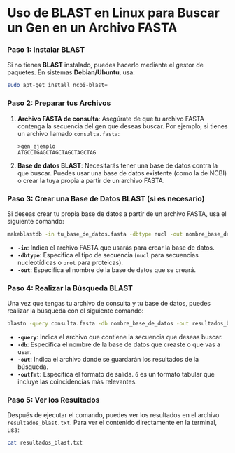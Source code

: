 
# Uso de BLAST en Linux para Buscar un Gen en un Archivo FASTA

### Paso 1: Instalar BLAST
Si no tienes **BLAST** instalado, puedes hacerlo mediante el gestor de paquetes. En sistemas **Debian/Ubuntu**, usa:

```bash
sudo apt-get install ncbi-blast+
```

### Paso 2: Preparar tus Archivos

1. **Archivo FASTA de consulta**: Asegúrate de que tu archivo FASTA contenga la secuencia del gen que deseas buscar. Por ejemplo, si tienes un archivo llamado `consulta.fasta`:

   ```
   >gen_ejemplo
   ATGCCTGAGCTAGCTAGCTAGCTAG
   ```

2. **Base de datos BLAST**: Necesitarás tener una base de datos contra la que buscar. Puedes usar una base de datos existente (como la de NCBI) o crear la tuya propia a partir de un archivo FASTA.

### Paso 3: Crear una Base de Datos BLAST (si es necesario)
Si deseas crear tu propia base de datos a partir de un archivo FASTA, usa el siguiente comando:

```bash
makeblastdb -in tu_base_de_datos.fasta -dbtype nucl -out nombre_base_de_datos
```

- **`-in`**: Indica el archivo FASTA que usarás para crear la base de datos.
- **`-dbtype`**: Especifica el tipo de secuencia (`nucl` para secuencias nucleotídicas o `prot` para proteicas).
- **`-out`**: Especifica el nombre de la base de datos que se creará.

### Paso 4: Realizar la Búsqueda BLAST
Una vez que tengas tu archivo de consulta y tu base de datos, puedes realizar la búsqueda con el siguiente comando:

```bash
blastn -query consulta.fasta -db nombre_base_de_datos -out resultados_blast.txt -outfmt 6
```

- **`-query`**: Indica el archivo que contiene la secuencia que deseas buscar.
- **`-db`**: Especifica el nombre de la base de datos que creaste o que vas a usar.
- **`-out`**: Indica el archivo donde se guardarán los resultados de la búsqueda.
- **`-outfmt`**: Especifica el formato de salida. `6` es un formato tabular que incluye las coincidencias más relevantes.

### Paso 5: Ver los Resultados
Después de ejecutar el comando, puedes ver los resultados en el archivo `resultados_blast.txt`. Para ver el contenido directamente en la terminal, usa:

```bash
cat resultados_blast.txt
```
